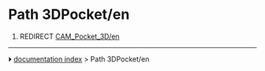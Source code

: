# Path 3DPocket/en
1.  REDIRECT [CAM_Pocket_3D/en](CAM_Pocket_3D/en.md)



---
⏵ [documentation index](../README.md) > Path 3DPocket/en
